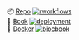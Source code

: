 <!-- badges: start -->
📦 [Repo](https://github.com/vjcitn/YESCDSbook) [![rworkflows](https://img.shields.io/github/actions/workflow/status/vjcitn/YESCDSbook/rworkflows.yml?label=Package%20check)](https://github.com/vjcitn/YESCDSbook/actions/workflows/rworkflows.yml)   
📖 [Book](https://vjcitn.github.io/YESCDSbook/docs/devel) [![deployment](https://img.shields.io/github/actions/workflow/status/vjcitn/YESCDSbook/pages/pages-build-deployment?label=Book%20deployment)](https://github.com/vjcitn/YESCDSbook/actions/workflows/pages/pages-build-deployment)  
🐳 [Docker](https://github.com/vjcitn/YESCDSbook/pkgs/container/YESCDSbook) [![biocbook](https://img.shields.io/github/actions/workflow/status/vjcitn/YESCDSbook/biocbook.yml?label=Docker%20image)](https://github.com/vjcitn/YESCDSbook/actions/workflows/biocbook.yml)  
<!-- badges: end -->
